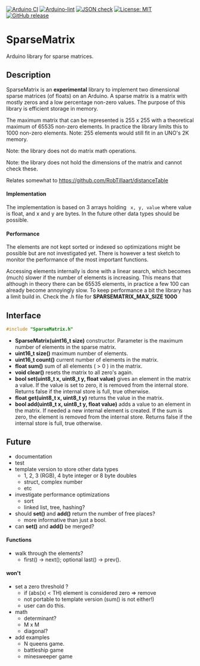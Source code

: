 
[![Arduino CI](https://github.com/RobTillaart/SparseMatrix/workflows/Arduino%20CI/badge.svg)](https://github.com/marketplace/actions/arduino_ci)
[![Arduino-lint](https://github.com/RobTillaart/SparseMatrix/actions/workflows/arduino-lint.yml/badge.svg)](https://github.com/RobTillaart/SparseMatrix/actions/workflows/arduino-lint.yml)
[![JSON check](https://github.com/RobTillaart/SparseMatrix/actions/workflows/jsoncheck.yml/badge.svg)](https://github.com/RobTillaart/SparseMatrix/actions/workflows/jsoncheck.yml)
[![License: MIT](https://img.shields.io/badge/license-MIT-green.svg)](https://github.com/RobTillaart/SparseMatrix/blob/master/LICENSE)
[![GitHub release](https://img.shields.io/github/release/RobTillaart/SparseMatrix.svg?maxAge=3600)](https://github.com/RobTillaart/SparseMatrix/releases)


# SparseMatrix

Arduino library for sparse matrices.


## Description

SparseMatrix is an **experimental** library to implement
two dimensional sparse matrices (of floats) on an Arduino.
A sparse matrix is a matrix with mostly zeros and a low percentage non-zero values.
The purpose of this library is efficient storage in memory. 

The maximum matrix that can be represented is 255 x 255 
with a theoretical maximum of 65535 non-zero elements.
In practice the library limits this to 1000 non-zero elements.
Note: 255 elements would still fit in an UNO's 2K memory.

Note: the library does not do matrix math operations.

Note: the library does not hold the dimensions of the matrix
and cannot check these.

Relates somewhat to https://github.com/RobTillaart/distanceTable


#### Implementation

The implementation is based on 3 arrays holding ``` x, y, value``` where value is float, and x and y are bytes.
In the future other data types should be possible.


#### Performance

The elements are not kept sorted or indexed so optimizations might be 
possible but are not investigated yet.
There is however a test sketch to monitor the performance of
the most important functions.

Accessing elements internally is done with a linear search, 
which becomes (much) slower if the number of elements is increasing. 
This means that although in theory there can be 65535 elements, 
in practice a few 100 can already become annoyingly slow.
To keep performance a bit the library has a limit build in.
Check the .h file for **SPARSEMATRIX_MAX_SIZE 1000**


## Interface

```cpp
#include "SparseMatrix.h"
```

- **SparseMatrix(uint16_t size)** constructor. 
Parameter is the maximum number of elements in the sparse matrix.
- **uint16_t size()** maximum number of elements.
- **uint16_t count()** current number of elements in the matrix.
- **float sum()** sum of all elements ( > 0 ) in the matrix.
- **void clear()** resets the matrix to all zero's again.
- **bool set(uint8_t x, uint8_t y, float value)** gives an element in the matrix a value.
If the value is set to zero, it is removed from the internal store.
Returns false if the internal store is full, true otherwise.
- **float get(uint8_t x, uint8_t y)** returns the value in the matrix. 
- **bool add(uint8_t x, uint8_t y, float value)** adds a value to an element in the matrix.
If needed a new internal element is created. 
If the sum is zero, the element is removed from the internal store.
Returns false if the internal store is full, true otherwise.


## Future

- documentation
- test
- template version to store other data types 
  - 1, 2, 3 (RGB), 4 byte integer or 8 byte doubles
  - struct, complex number
  - etc
- investigate performance optimizations
  - sort
  - linked list, tree, hashing?
- should **set()** and **add()** return the number of free places?
  - more informative than just a bool.
- can **set()** and **add()** be merged?


#### Functions

- walk through the elements?
  - first() -> next();  optional last() -> prev().
  

#### won't

- set a zero threshold ?
  - if (abs(x) < TH) element is considered zero => remove
  - not portable to template version  (sum() is not either!)
  - user can do this.
- math
  - determinant?
  - M x M
  - diagonal?
- add examples
  - N queens game.
  - battleship game
  - minesweeper game


